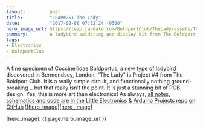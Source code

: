 ```yaml
---
layout:         post
title:          "LEAP#251 The Lady"
date:           "2017-02-06 07:52:24 -0500"
hero_image_url: https://leap.tardate.com/BoldportClub/TheLady/assets/TheLady_build.jpg
summary:        A ladybird soldering and display kit from The Boldport Club (Project #4)
tags:
- Electronics
- BoldportClub
---
```


A fine specimen of Coccinellidae Boldportus, a new type of ladybird discovered in Bermondsey, London.
"The Lady" is Project #4 from The Boldport Club. It is a really simple circuit, and functionally nothing ground-breaking ..
but that really isn't the point. It is just a stunning bit of PCB design. Yes, this is more art than electronics!
As always, [all notes, schematics and code are in the Little Electronics & Arduino Projects repo on GitHub][project]
[![hero_image][hero_image]][project]


[leap]: https://leap.tardate.com
[project]: https://github.com/tardate/LittleArduinoProjects/tree/master/BoldportClub/TheLady
[hero_image]: {{ page.hero_image_url }}

